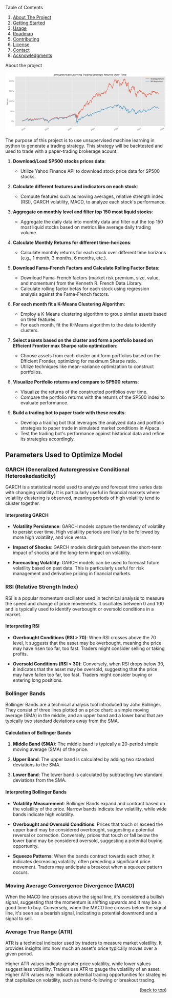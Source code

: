 <a name="readme-top"></a>

 <summary>Table of Contents</summary>
  <ol>
    <li><a href="#about-the-project">About The Project</a></li>
    <li><a href="#getting-started">Getting Started</a></li>
    <li><a href="#usage">Usage</a></li>
    <li><a href="#roadmap">Roadmap</a></li>
    <li><a href="#contributing">Contributing</a></li>
    <li><a href="#license">License</a></li>
    <li><a href="#contact">Contact</a></li>
    <li><a href="#acknowledgments">Acknowledgments</a></li>
  </ol>

About the project

![Sp500 vs unsupervised learning](images/SP500.png)

The purpose of this project is to use unsupervised machine learning in python to generate a trading strategy. This strategy will be backtested and used to trade with a paper-trading brokerage acount.

1. **Download/Load SP500 stocks prices data**:
   - Utilize Yahoo Finance API to download stock price data for SP500 stocks.

2. **Calculate different features and indicators on each stock**:
   - Compute features such as moving averages, relative strength index (RSI), GARCH volatility, MACD, to analyze each stock's performance.

3. **Aggregate on monthly level and filter top 150 most liquid stocks**:
   - Aggregate the daily data into monthly data and filter out the top 150 most liquid stocks based on metrics like average daily trading volume.

4. **Calculate Monthly Returns for different time-horizons**:
   - Calculate monthly returns for each stock over different time horizons (e.g., 1 month, 3 months, 6 months, etc.).

5. **Download Fama-French Factors and Calculate Rolling Factor Betas**:
   - Download Fama-French factors (market risk premium, size, value, and momentum) from the Kenneth R. French Data Library.
   - Calculate rolling factor betas for each stock using regression analysis against the Fama-French factors.

6. **For each month fit a K-Means Clustering Algorithm**:
   - Employ a K-Means clustering algorithm to group similar assets based on their features.
   - For each month, fit the K-Means algorithm to the data to identify clusters.

7. **Select assets based on the cluster and form a portfolio based on Efficient Frontier max Sharpe ratio optimization**:
   - Choose assets from each cluster and form portfolios based on the Efficient Frontier, optimizing for maximum Sharpe ratio.
   - Utilize techniques like mean-variance optimization to construct portfolios.

8. **Visualize Portfolio returns and compare to SP500 returns**:
   - Visualize the returns of the constructed portfolios over time.
   - Compare the portfolio returns with the returns of the SP500 index to evaluate performance.

9. **Build a trading bot to paper trade with these results**:
   - Develop a trading bot that leverages the analyzed data and portfolio strategies to paper trade in simulated market conditions in Alpaca.
   - Test the trading bot's performance against historical data and refine its strategies accordingly.

## Parameters Used to Optimize Model

### GARCH (Generalized Autoregressive Conditional Heteroskedasticity)

GARCH is a statistical model used to analyze and forecast time series data with changing volatility. It is particularly useful in financial markets where volatility clustering is observed, meaning periods of high volatility tend to cluster together.

#### Interpreting GARCH

- **Volatility Persistence**: GARCH models capture the tendency of volatility to persist over time. High volatility periods are likely to be followed by more high volatility, and vice versa.

- **Impact of Shocks**: GARCH models distinguish between the short-term impact of shocks and the long-term impact on volatility.

- **Forecasting Volatility**: GARCH models can be used to forecast future volatility based on past data. This is particularly useful for risk management and derivative pricing in financial markets.

### RSI (Relative Strength Index) 

RSI is a popular momentum oscillator used in technical analysis to measure the speed and change of price movements. It oscillates between 0 and 100 and is typically used to identify overbought or oversold conditions in a market.

#### Interpreting RSI

- **Overbought Conditions (RSI > 70)**: When RSI crosses above the 70 level, it suggests that the asset may be overbought, meaning the price may have risen too far, too fast. Traders might consider selling or taking profits.
  
- **Oversold Conditions (RSI < 30)**: Conversely, when RSI drops below 30, it indicates that the asset may be oversold, suggesting that the price may have fallen too far, too fast. Traders might consider buying or entering long positions.

### Bollinger Bands

Bollinger Bands are a technical analysis tool introduced by John Bollinger. They consist of three lines plotted on a price chart: a simple moving average (SMA) in the middle, and an upper band and a lower band that are typically two standard deviations away from the SMA.

#### Calculation of Bollinger Bands

1. **Middle Band (SMA)**: The middle band is typically a 20-period simple moving average (SMA) of the price.
  
2. **Upper Band**: The upper band is calculated by adding two standard deviations to the SMA.
  
3. **Lower Band**: The lower band is calculated by subtracting two standard deviations from the SMA.

#### Interpreting Bollinger Bands

- **Volatility Measurement**: Bollinger Bands expand and contract based on the volatility of the price. Narrow bands indicate low volatility, while wide bands indicate high volatility.

- **Overbought and Oversold Conditions**: Prices that touch or exceed the upper band may be considered overbought, suggesting a potential reversal or correction. Conversely, prices that touch or fall below the lower band may be considered oversold, suggesting a potential buying opportunity.

- **Squeeze Patterns**: When the bands contract towards each other, it indicates decreasing volatility, often preceding a significant price movement. Traders may anticipate a breakout when a squeeze pattern occurs.

### Moving Average Convergence Divergence (MACD)
 When the MACD line crosses above the signal line, it's considered a bullish signal, suggesting that the momentum is shifting upwards and it may be a good time to buy. Conversely, when the MACD line crosses below the signal line, it's seen as a bearish signal, indicating a potential downtrend and a signal to sell.

### Average True Range (ATR)

 ATR is a technical indicator used by traders to measure market volatility. It provides insights into how much an asset's price typically moves over a given period.
 
 Higher ATR values indicate greater price volatility, while lower values suggest less volatility. Traders use ATR to gauge the volatility of an asset. Higher ATR values may indicate potential trading opportunities for strategies that capitalize on volatility, such as trend-following or breakout trading.

<p align="right">(<a href="#readme-top">back to top</a>)</p>
